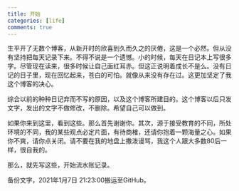 ```yaml
---
title: 开始
categories: [life]
comments: true
---
```

生平开了无数个博客，从新开时的欣喜到久而久之的厌倦，这是一个必然。但从没有坚持把每天记录下来。不得不说是一个遗憾。小的时候，每天在日记本上写很多字。尽管现在读来，很多时候让自己面红耳赤。但这正说明着成长不是么。没有日记的日子里，现在回忆起来，苍白的可怕。就像从来没有存在过。这更加坚定了我这个博客的决心。

综合以前的种种日记弃而不写的原因，以及这个博客所建目的。这个博客以后只发文字，发出的文字不做修改，不删除。希望自己可以做到。

如果你来到这里，看到这些。那么首先谢谢你。其次，源于接受教育的不同，所处环境的不同，我的某些观点必定片面，有待商榷，还请你抱着一颗海量之心。如果你不爽，请你点关闭。请不要在我的地盘上撒泼谩骂，我这个人跟大多数80后一样，很自我的。

那么，就先写这些，开始流水账记录。


备份文字，2021年1月7日 21:23:00搬运至GitHub。
